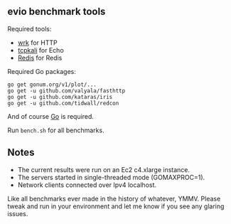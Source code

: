 ## evio benchmark tools

Required tools:

- [wrk](https://github.com/wg/wrk) for HTTP
- [tcpkali](https://github.com/machinezone/tcpkali) for Echo
- [Redis](http://redis.io) for Redis

Required Go packages:

```
go get gonum.org/v1/plot/...
go get -u github.com/valyala/fasthttp
go get -u github.com/kataras/iris
go get -u github.com/tidwall/redcon
```

And of course [Go](https://golang.org) is required.

Run `bench.sh` for all benchmarks.

## Notes

- The current results were run on an Ec2 c4.xlarge instance.
- The servers started in single-threaded mode (GOMAXPROC=1).
- Network clients connected over Ipv4 localhost.

Like all benchmarks ever made in the history of whatever, YMMV. Please tweak and run in your environment and let me know if you see any glaring issues.
